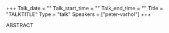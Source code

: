 +++
Talk_date = ""
Talk_start_time = ""
Talk_end_time = ""
Title = "TALKTITLE"
Type = "talk"
Speakers = ["peter-varhol"]
+++

ABSTRACT
